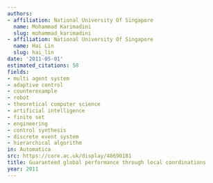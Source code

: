 ```yaml
---
authors:
- affiliation: National University Of Singapore
  name: Mohammad Karimadini
  slug: mohammad_karimadini
- affiliation: National University Of Singapore
  name: Hai Lin
  slug: hai_lin
date: '2011-05-01'
estimated_citations: 58
fields:
- multi agent system
- adaptive control
- counterexample
- robot
- theoretical computer science
- artificial intelligence
- finite set
- engineering
- control synthesis
- discrete event system
- hierarchical algorithm
in: Automatica
src: https://core.ac.uk/display/48690181
title: Guaranteed global performance through local coordinations
year: 2011
---
```

